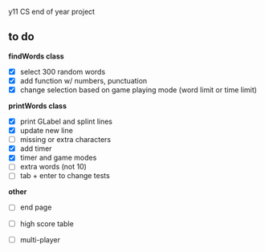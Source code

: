 y11 CS end of year project

## to do 
**findWords class**
- [x] select 300 random words
- [x] add function w/ numbers, punctuation
- [x] change selection based on game playing mode (word limit or time limit)

**printWords class**
- [x] print GLabel and splint lines
- [x] update new line
- [ ] missing or extra characters
- [x] add timer
- [x] timer and game modes
- [ ] extra words (not 10)
- [ ] tab + enter to change tests

**other**
- [ ] end page 
- [ ] high score table
- [ ] multi-player
      
